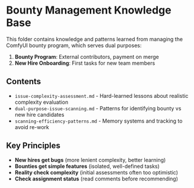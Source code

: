 # Bounty Management Knowledge Base

This folder contains knowledge and patterns learned from managing the ComfyUI bounty program, which serves dual purposes:
1. **Bounty Program**: External contributors, payment on merge
2. **New Hire Onboarding**: First tasks for new team members

## Contents

- `issue-complexity-assessment.md` - Hard-learned lessons about realistic complexity evaluation
- `dual-purpose-issue-scanning.md` - Patterns for identifying bounty vs new hire candidates
- `scanning-efficiency-patterns.md` - Memory systems and tracking to avoid re-work

## Key Principles

- **New hires get bugs** (more lenient complexity, better learning)
- **Bounties get simple features** (isolated, well-defined tasks)
- **Reality check complexity** (initial assessments often too optimistic)
- **Check assignment status** (read comments before recommending)